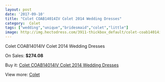 ```yaml
---
layout: post
date: '2017-09-10'
title: "Colet COAB14014IV Colet 2014 Wedding Dresses"
category:  Colet
tags: ["wedding","unique","bridesmaid","colet","little"]
image: http://img.hectodress.com/3911-thickbox_default/colet-coab14014iv-colet-2014-wedding-dresses.jpg
---
```

Colet COAB14014IV Colet 2014 Wedding Dresses

On Sales: **$274.08**
<a href="https://www.hectodress.com/-colet/2034-colet-coab14014iv-colet-2014-wedding-dresses.html"><amp-img layout="responsive" width="600" height="600" src="//img.hectodress.com/3911-thickbox_default/colet-coab14014iv-colet-2014-wedding-dresses.jpg" alt="Colet COAB14014IV Colet 2014 Wedding Dresses 0" /></a>
<a href="https://www.hectodress.com/-colet/2034-colet-coab14014iv-colet-2014-wedding-dresses.html"><amp-img layout="responsive" width="600" height="600" src="//img.hectodress.com/3913-thickbox_default/colet-coab14014iv-colet-2014-wedding-dresses.jpg" alt="Colet COAB14014IV Colet 2014 Wedding Dresses 1" /></a>
<a href="https://www.hectodress.com/-colet/2034-colet-coab14014iv-colet-2014-wedding-dresses.html"><amp-img layout="responsive" width="600" height="600" src="//img.hectodress.com/3912-thickbox_default/colet-coab14014iv-colet-2014-wedding-dresses.jpg" alt="Colet COAB14014IV Colet 2014 Wedding Dresses 2" /></a>

Buy it: [Colet COAB14014IV Colet 2014 Wedding Dresses](https://www.hectodress.com/-colet/2034-colet-coab14014iv-colet-2014-wedding-dresses.html "Colet COAB14014IV Colet 2014 Wedding Dresses")

View more: [ Colet](https://www.hectodress.com/34--colet " Colet")